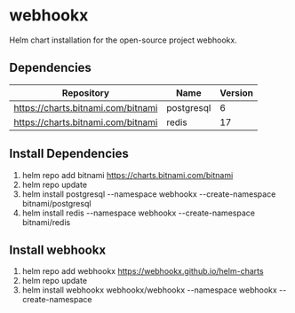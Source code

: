# webhookx

Helm chart installation for the open-source project webhookx.

## Dependencies

| Repository                         | Name       | Version |
|------------------------------------|------------|---------|
| https://charts.bitnami.com/bitnami | postgresql | 6       |
| https://charts.bitnami.com/bitnami | redis      | 17      |

## Install Dependencies

1. helm repo add bitnami https://charts.bitnami.com/bitnami
2. helm repo update
3. helm install postgresql --namespace webhookx --create-namespace bitnami/postgresql
4. helm install redis --namespace webhookx --create-namespace bitnami/redis

## Install webhookx

1. helm repo add webhookx https://webhookx.github.io/helm-charts
2. helm repo update
3. helm install webhookx webhookx/webhookx --namespace webhookx --create-namespace
